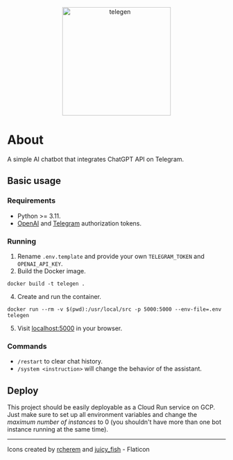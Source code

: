 <div align="center">
    <img src="https://storage.googleapis.com/lupeke.dev/telegen.png" alt="telegen" width="250" /><br />
</div>

# About

A simple AI chatbot that integrates ChatGPT API on Telegram.

## Basic usage

### Requirements

* Python >= 3.11.
* [OpenAI](https://beta.openai.com/account/api-keys) and [Telegram](https://core.telegram.org/bots/features#botfather) authorization tokens.

### Running

1. Rename `.env.template` and provide your own `TELEGRAM_TOKEN` and `OPENAI_API_KEY`. 
2. Build the Docker image.
```shell
docker build -t telegen .
```
4. Create and run the container.
```shell
docker run --rm -v $(pwd):/usr/local/src -p 5000:5000 --env-file=.env telegen
```
5. Visit [localhost:5000](http://localhost:5000) in your browser. 

### Commands

* `/restart` to clear chat history.
* `/system <instruction>` will change the behavior of the assistant.

## Deploy

This project should be easily deployable as a Cloud Run service on GCP. Just make sure to set up all environment variables and change the _maximum number of instances_ to 0 (you shouldn't have more than one bot instance running at the same time).

<hr />
Icons created by <a href="https://www.flaticon.com/free-icons/pinocchio" title="pinocchio icons">rcherem</a>
and <a href="https://www.flaticon.com/free-icons/botnet" title="botnet icons">juicy_fish</a> - Flaticon
